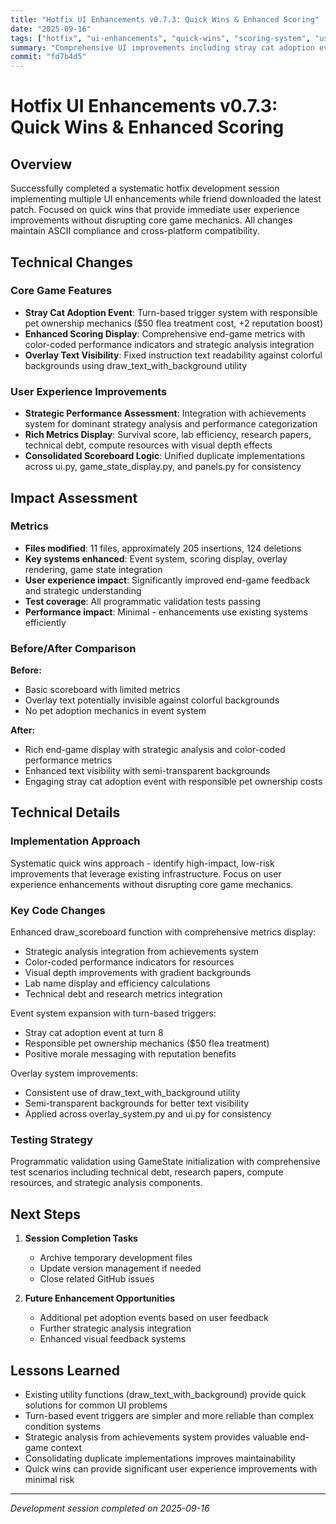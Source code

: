 ```yaml
---
title: "Hotfix UI Enhancements v0.7.3: Quick Wins & Enhanced Scoring"
date: "2025-09-16"
tags: ["hotfix", "ui-enhancements", "quick-wins", "scoring-system", "user-experience"]
summary: "Comprehensive UI improvements including stray cat adoption event, overlay text visibility fixes, and enhanced end-game scoring display with strategic analysis integration"
commit: "fd7b4d5"
---
```


# Hotfix UI Enhancements v0.7.3: Quick Wins & Enhanced Scoring

## Overview

Successfully completed a systematic hotfix development session implementing multiple UI enhancements while friend downloaded the latest patch. Focused on quick wins that provide immediate user experience improvements without disrupting core game mechanics. All changes maintain ASCII compliance and cross-platform compatibility.

## Technical Changes

### Core Game Features
- **Stray Cat Adoption Event**: Turn-based trigger system with responsible pet ownership mechanics ($50 flea treatment cost, +2 reputation boost)
- **Enhanced Scoring Display**: Comprehensive end-game metrics with color-coded performance indicators and strategic analysis integration
- **Overlay Text Visibility**: Fixed instruction text readability against colorful backgrounds using draw_text_with_background utility

### User Experience Improvements
- **Strategic Performance Assessment**: Integration with achievements system for dominant strategy analysis and performance categorization
- **Rich Metrics Display**: Survival score, lab efficiency, research papers, technical debt, compute resources with visual depth effects
- **Consolidated Scoreboard Logic**: Unified duplicate implementations across ui.py, game_state_display.py, and panels.py for consistency

## Impact Assessment

### Metrics
- **Files modified**: 11 files, approximately 205 insertions, 124 deletions
- **Key systems enhanced**: Event system, scoring display, overlay rendering, game state integration
- **User experience impact**: Significantly improved end-game feedback and strategic understanding
- **Test coverage**: All programmatic validation tests passing
- **Performance impact**: Minimal - enhancements use existing systems efficiently

### Before/After Comparison
**Before:**
- Basic scoreboard with limited metrics
- Overlay text potentially invisible against colorful backgrounds
- No pet adoption mechanics in event system

**After:**  
- Rich end-game display with strategic analysis and color-coded performance metrics
- Enhanced text visibility with semi-transparent backgrounds
- Engaging stray cat adoption event with responsible pet ownership costs

## Technical Details

### Implementation Approach
Systematic quick wins approach - identify high-impact, low-risk improvements that leverage existing infrastructure. Focus on user experience enhancements without disrupting core game mechanics.

### Key Code Changes
Enhanced draw_scoreboard function with comprehensive metrics display:
- Strategic analysis integration from achievements system
- Color-coded performance indicators for resources
- Visual depth improvements with gradient backgrounds
- Lab name display and efficiency calculations
- Technical debt and research metrics integration

Event system expansion with turn-based triggers:
- Stray cat adoption event at turn 8
- Responsible pet ownership mechanics ($50 flea treatment)
- Positive morale messaging with reputation benefits

Overlay system improvements:
- Consistent use of draw_text_with_background utility
- Semi-transparent backgrounds for better text visibility
- Applied across overlay_system.py and ui.py for consistency

### Testing Strategy
Programmatic validation using GameState initialization with comprehensive test scenarios including technical debt, research papers, compute resources, and strategic analysis components.

## Next Steps

1. **Session Completion Tasks**
   - Archive temporary development files
   - Update version management if needed
   - Close related GitHub issues

2. **Future Enhancement Opportunities**
   - Additional pet adoption events based on user feedback
   - Further strategic analysis integration
   - Enhanced visual feedback systems

## Lessons Learned

- Existing utility functions (draw_text_with_background) provide quick solutions for common UI problems
- Turn-based event triggers are simpler and more reliable than complex condition systems
- Strategic analysis from achievements system provides valuable end-game context
- Consolidating duplicate implementations improves maintainability
- Quick wins can provide significant user experience improvements with minimal risk

---

*Development session completed on 2025-09-16*
